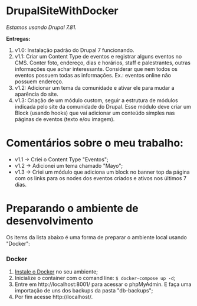 # DrupalSiteWithDocker

*Estamos usando Drupal 7.81.*

**Entregas:**

 1. v1.0: Instalação padrão do Drupal 7 funcionando.
 2. v1.1: Criar um Content Type de eventos e registrar alguns eventos no CMS. Conter foto, endereço, dias e horários, staff e palestrantes, outras informações que achar interessante. Considerar que nem todos os eventos possuem todas as informações. Ex.: eventos online não possuem endereço.
 3. v1.2: Adicionar um tema da comunidade e ativar ele para mudar a aparência do site.
 4. v1.3: Criação de um módulo custom, seguir a estrutura de módulos indicada pelo site da comunidade do Drupal. Esse módulo deve criar um Block (usando hooks) que vai adicionar um conteúdo simples nas páginas de eventos (texto e/ou imagem).

# Comentários sobre o meu trabalho:

 - v1.1 -> Criei o Content Type "Eventos";
 - v1.2 -> Adicionei um tema chamado "Mayo";
 - v1.3 -> Criei um módulo que adiciona um block no banner top da página com os links para os nodes dos eventos criados e ativos nos últimos 7 dias.

# Preparando o ambiente de desenvolvimento
Os items da lista abaixo é uma forma de preparar o ambiente local usando "Docker":

### Docker
1.  [Instale o Docker](https://docs.docker.com/install/#supported-platforms) no seu ambiente;
2. Inicialize o container com o comand line: ``$ docker-compose up -d``;
3. Entre em http://localhost:8001/ para acessar o phpMyAdmin. E faça uma importação de uns dos backups da pasta "db-backups";
4. Por fim acesse http://localhost/.
